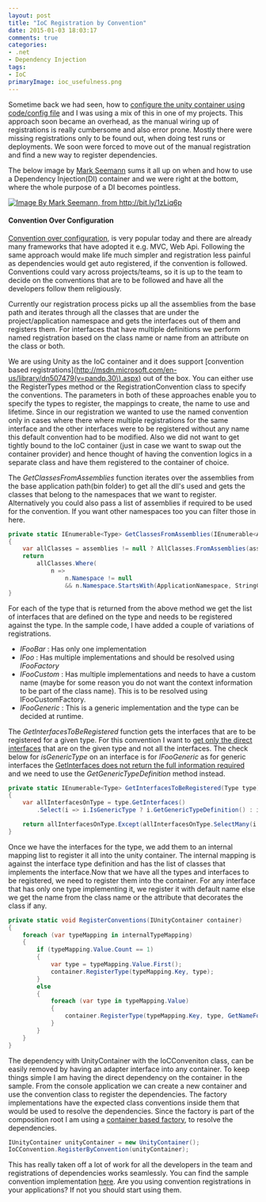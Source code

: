 ```yaml
---
layout: post
title: "IoC Registration by Convention"
date: 2015-01-03 18:03:17 
comments: true
categories:
- .net
- Dependency Injection
tags:
- IoC
primaryImage: ioc_usefulness.png
---
```


Sometime back we had seen, how to [configure the unity container using code/config file](http://www.rahulpnath.com/blog/configuring-unity-container-comparing-code-and-xml-configuration-side-by-side/) and I was using a mix of this in one of my projects. This approach soon became an overhead, as the manual wiring up of registrations is really cumbersome and also error prone. Mostly there were missing registrations only to be found out, when doing test runs or deployments. We soon were forced to move out of the manual registration and find a new way to register dependencies.

The below image by [Mark Seemann](https://twitter.com/ploeh) sums it all up on when and how to use a Dependency Injection(DI) container and we were right at the bottom, where the whole purpose of a DI becomes pointless.

<a href="http://bit.ly/1zLiq6p" class="center" title="Image By Mark Seemann, from http://bit.ly/1zLiq6p"><img src="/images/ioc_usefulness.png" class="center" alt="Image By Mark Seemann, from http://bit.ly/1zLiq6p"></a> 

#### Convention Over Configuration ####

[Convention over configuration](http://en.wikipedia.org/wiki/Convention_over_configuration), is very popular today and there are already many frameworks that have adopted it e.g. MVC, Web Api. Following the same approach would make life much simpler and registration less painful as dependencies would get auto registered, if the convention is followed. Conventions could vary across projects/teams, so it is up to the team to decide on the conventions that are to be followed and have all the developers follow them religiously.

Currently our registration process picks up all the assemblies from the base path and iterates through all the classes that are under the project/application namespace and gets the interfaces out of them and registers them. For interfaces that have multiple definitions we perform named registration based on the class name or name from an attribute on the class or both. 

We are using Unity as the IoC container and it does support [convention based registrations](http://msdn.microsoft.com/en-us/library/dn507479(v=pandp.30\).aspx) out of the box. You can either use the RegisterTypes method or the RegistrationConvention class to specify the conventions. The parameters in both of these approaches enable you to specify the types to register, the mappings to create, the name to use and lifetime. Since in our registration we wanted to use the named convention only in cases where there where multiple registrations for the same interface and the other interfaces were to be registered without any name this default convention had to be modified. Also we did not want to get tightly bound to the IoC container (just in case we want to swap out the container provider) and hence thought of having the convention logics in a separate class and have them registered to the container of choice. 

The *GetClassesFromAssemblies* function iterates over the assemblies from the base application path(bin folder) to get all the dll's used and gets the classes that belong to the namespaces that we want to register. Alternatively you could also pass a list of assemblies if required to be used for the convention. If you want other namespaces too you can filter those in here.

``` csharp
private static IEnumerable<Type> GetClassesFromAssemblies(IEnumerable<Assembly> assemblies = null)
{
    var allClasses = assemblies != null ? AllClasses.FromAssemblies(assemblies) : AllClasses.FromAssembliesInBasePath();
    return
        allClasses.Where(
            n =>
                n.Namespace != null
                && n.Namespace.StartsWith(ApplicationNamespace, StringComparison.InvariantCultureIgnoreCase));
}                                                                                                        
```

For each of the type that is returned from the above method we get the list of interfaces that are defined on the type and needs to be registered against the type. In the sample code, I have added a couple of variations of registrations.

- *IFooBar*        : Has only one implementation
- *IFoo*           : Has multiple implementations and should be resolved using *IFooFactory*
- *IFooCustom*     : Has multiple implementations and needs to have a custom name (maybe for some reason you do not want the context information to be part of the class name). This is to be resolved using IFooCustomFactory.
- *IFooGeneric<T>* : This is a generic implementation and the type can be decided at runtime.

The *GetInterfacesToBeRegistered* function gets the interfaces that are to be registered for a given type. For this convention I want to [get only the direct interfaces](http://stackoverflow.com/questions/5318685/get-only-direct-interface-instead-of-all) that are on the given type and not all the interfaces. The check below for *isGenericType* on an interface is for *IFooGeneric* as for generic interfaces the [GetInterfaces does not return the full information required](http://stackoverflow.com/questions/3117090/getinterfaces-returns-generic-interface-type-with-fullname-null) and we need to use the *GetGenericTypeDefinition* method instead.

``` csharp
private static IEnumerable<Type> GetInterfacesToBeRegistered(Type type)
{
    var allInterfacesOnType = type.GetInterfaces()
        .Select(i => i.IsGenericType ? i.GetGenericTypeDefinition() : i).ToList();

    return allInterfacesOnType.Except(allInterfacesOnType.SelectMany(i => i.GetInterfaces())).ToList();
}
```

Once we have the interfaces for the type, we add them to an internal mapping list to register it all into the unity container. The internal mapping is against the interface type definition and has the list of classes that implements the interface.Now that we have all the types and interfaces to be registered, we need to register them into the container. For any interface that has only one type implementing it, we register it with default name else we get the name from the class name or the attribute that decorates the class if any.

``` csharp
private static void RegisterConventions(IUnityContainer container)
{
    foreach (var typeMapping in internalTypeMapping)
    {
        if (typeMapping.Value.Count == 1)
        {
            var type = typeMapping.Value.First();
            container.RegisterType(typeMapping.Key, type);
        }
        else
        {
            foreach (var type in typeMapping.Value)
            {
                container.RegisterType(typeMapping.Key, type, GetNameForRegsitration(type));
            }
        }
    }
}
```

The dependency with UnityContainer with the IoCConveniton class, can be easily removed by having an adapter interface into any container. To keep things simple I am having the direct dependency on the container in the sample. From the console application we can create a new container and use the convention class to register the dependencies. The factory implementations have the expected class conventions inside them that would be used to resolve the dependencies. Since the factory is part of the composition root I am using a [container based factory](http://blog.ploeh.dk/2012/03/15/ImplementinganAbstractFactory/), to resolve the dependencies.

``` csharp
IUnityContainer unityContainer = new UnityContainer();
IoCConvention.RegisterByConvention(unityContainer);
```

This has really taken off a lot of work for all the developers in the team and registrations of dependencies works seamlessly. You can find the sample convention implementation [here](https://github.com/rahulpnath/Blog/tree/master/IocConventionRegistration). Are you using convention registrations in your applications? If not you should start using them.
<a href="http://www.codeproject.com" style="display:none" rel="tag">CodeProject</a>